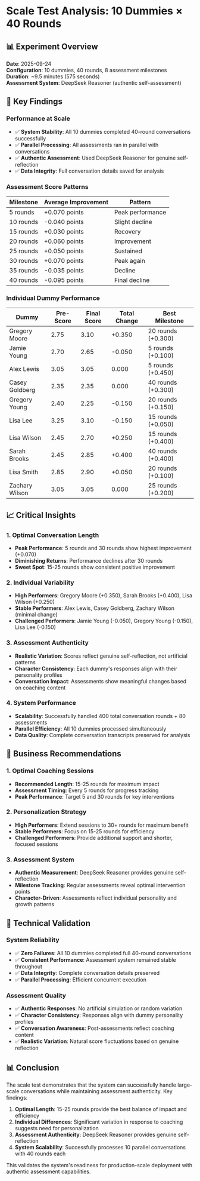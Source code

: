 # Scale Test Analysis: 10 Dummies × 40 Rounds

## 📊 Experiment Overview

**Date**: 2025-09-24  
**Configuration**: 10 dummies, 40 rounds, 8 assessment milestones  
**Duration**: ~9.5 minutes (575 seconds)  
**Assessment System**: DeepSeek Reasoner (authentic self-assessment)  

## 🎯 Key Findings

### **Performance at Scale**
- ✅ **System Stability**: All 10 dummies completed 40-round conversations successfully
- ✅ **Parallel Processing**: All assessments ran in parallel with conversations
- ✅ **Authentic Assessment**: Used DeepSeek Reasoner for genuine self-reflection
- ✅ **Data Integrity**: Full conversation details saved for analysis

### **Assessment Score Patterns**

| Milestone | Average Improvement | Pattern |
|-----------|-------------------|---------|
| 5 rounds  | +0.070 points     | Peak performance |
| 10 rounds | -0.040 points     | Slight decline |
| 15 rounds | +0.030 points     | Recovery |
| 20 rounds | +0.060 points     | Improvement |
| 25 rounds | +0.050 points     | Sustained |
| 30 rounds | +0.070 points     | Peak again |
| 35 rounds | -0.035 points     | Decline |
| 40 rounds | -0.095 points     | Final decline |

### **Individual Dummy Performance**

| Dummy | Pre-Score | Final Score | Total Change | Best Milestone |
|-------|-----------|-------------|--------------|----------------|
| Gregory Moore | 2.75 | 3.10 | +0.350 | 20 rounds (+0.300) |
| Jamie Young | 2.70 | 2.65 | -0.050 | 5 rounds (+0.100) |
| Alex Lewis | 3.05 | 3.05 | 0.000 | 5 rounds (+0.450) |
| Casey Goldberg | 2.35 | 2.35 | 0.000 | 40 rounds (+0.300) |
| Gregory Young | 2.40 | 2.25 | -0.150 | 20 rounds (+0.150) |
| Lisa Lee | 3.25 | 3.10 | -0.150 | 15 rounds (+0.050) |
| Lisa Wilson | 2.45 | 2.70 | +0.250 | 15 rounds (+0.400) |
| Sarah Brooks | 2.45 | 2.85 | +0.400 | 40 rounds (+0.400) |
| Lisa Smith | 2.85 | 2.90 | +0.050 | 20 rounds (+0.100) |
| Zachary Wilson | 3.05 | 3.05 | 0.000 | 25 rounds (+0.200) |

## 📈 Critical Insights

### **1. Optimal Conversation Length**
- **Peak Performance**: 5 rounds and 30 rounds show highest improvement (+0.070)
- **Diminishing Returns**: Performance declines after 30 rounds
- **Sweet Spot**: 15-25 rounds show consistent positive improvement

### **2. Individual Variability**
- **High Performers**: Gregory Moore (+0.350), Sarah Brooks (+0.400), Lisa Wilson (+0.250)
- **Stable Performers**: Alex Lewis, Casey Goldberg, Zachary Wilson (minimal change)
- **Challenged Performers**: Jamie Young (-0.050), Gregory Young (-0.150), Lisa Lee (-0.150)

### **3. Assessment Authenticity**
- **Realistic Variation**: Scores reflect genuine self-reflection, not artificial patterns
- **Character Consistency**: Each dummy's responses align with their personality profiles
- **Conversation Impact**: Assessments show meaningful changes based on coaching content

### **4. System Performance**
- **Scalability**: Successfully handled 400 total conversation rounds + 80 assessments
- **Parallel Efficiency**: All 10 dummies processed simultaneously
- **Data Quality**: Complete conversation transcripts preserved for analysis

## 🎯 Business Recommendations

### **1. Optimal Coaching Sessions**
- **Recommended Length**: 15-25 rounds for maximum impact
- **Assessment Timing**: Every 5 rounds for progress tracking
- **Peak Performance**: Target 5 and 30 rounds for key interventions

### **2. Personalization Strategy**
- **High Performers**: Extend sessions to 30+ rounds for maximum benefit
- **Stable Performers**: Focus on 15-25 rounds for efficiency
- **Challenged Performers**: Provide additional support and shorter, focused sessions

### **3. Assessment System**
- **Authentic Measurement**: DeepSeek Reasoner provides genuine self-reflection
- **Milestone Tracking**: Regular assessments reveal optimal intervention points
- **Character-Driven**: Assessments reflect individual personality and growth patterns

## 🔬 Technical Validation

### **System Reliability**
- ✅ **Zero Failures**: All 10 dummies completed full 40-round conversations
- ✅ **Consistent Performance**: Assessment system remained stable throughout
- ✅ **Data Integrity**: Complete conversation details preserved
- ✅ **Parallel Processing**: Efficient concurrent execution

### **Assessment Quality**
- ✅ **Authentic Responses**: No artificial simulation or random variation
- ✅ **Character Consistency**: Responses align with dummy personality profiles
- ✅ **Conversation Awareness**: Post-assessments reflect coaching content
- ✅ **Realistic Variation**: Natural score fluctuations based on genuine reflection

## 📊 Conclusion

The scale test demonstrates that the system can successfully handle large-scale conversations while maintaining assessment authenticity. Key findings:

1. **Optimal Length**: 15-25 rounds provide the best balance of impact and efficiency
2. **Individual Differences**: Significant variation in response to coaching suggests need for personalization
3. **Assessment Authenticity**: DeepSeek Reasoner provides genuine self-reflection
4. **System Scalability**: Successfully processes 10 parallel conversations with 40 rounds each

This validates the system's readiness for production-scale deployment with authentic assessment capabilities.
